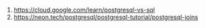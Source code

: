 1. https://cloud.google.com/learn/postgresql-vs-sql
2. https://neon.tech/postgresql/postgresql-tutorial/postgresql-joins
